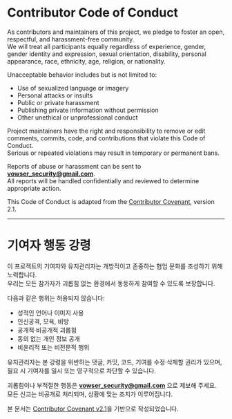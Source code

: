 # Contributor Code of Conduct

As contributors and maintainers of this project, we pledge to foster an open, respectful, and harassment-free community.  
We will treat all participants equally regardless of experience, gender, gender identity and expression, sexual orientation, disability, personal appearance, race, ethnicity, age, religion, or nationality.

Unacceptable behavior includes but is not limited to:
- Use of sexualized language or imagery
- Personal attacks or insults
- Public or private harassment
- Publishing private information without permission
- Other unethical or unprofessional conduct

Project maintainers have the right and responsibility to remove or edit comments, commits, code, and contributions that violate this Code of Conduct.  
Serious or repeated violations may result in temporary or permanent bans.

Reports of abuse or harassment can be sent to **vowser_security@gmail.com**.  
All reports will be handled confidentially and reviewed to determine appropriate action.

This Code of Conduct is adapted from the [Contributor Covenant](https://www.contributor-covenant.org/), version 2.1.

---

# 기여자 행동 강령

이 프로젝트의 기여자와 유지관리자는 개방적이고 존중하는 협업 문화를 조성하기 위해 노력합니다.  
우리는 모든 참가자가 괴롭힘 없는 환경에서 동등하게 참여할 수 있도록 보장합니다.

다음과 같은 행위는 허용되지 않습니다:
- 성적인 언어나 이미지 사용
- 인신공격, 모욕, 비방
- 공개적·비공개적 괴롭힘
- 동의 없는 개인 정보 공개
- 비윤리적 또는 비전문적 행위

유지관리자는 본 강령을 위반하는 댓글, 커밋, 코드, 기여를 수정·삭제할 권리가 있으며, 필요 시 기여자를 일시 또는 영구적으로 차단할 수 있습니다.

괴롭힘이나 부적절한 행동은 **vowser_security@gmail.com** 으로 제보해 주세요.  
모든 신고는 비공개로 처리되며, 상황에 맞는 조치가 이루어집니다.

본 문서는 [Contributor Covenant v2.1](https://www.contributor-covenant.org/version/2/1/code_of_conduct/)을 기반으로 작성되었습니다.